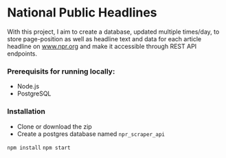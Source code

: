# National Public Headlines

With this project, I aim to create a database, updated multiple times/day, to store page-position as well as headline text and data for each article headline on www.npr.org and make it accessible through REST API endpoints. 

### Prerequisits for running locally:
* Node.js
* PostgreSQL

### Installation

* Clone or download the zip
* Create a postgres database named `npr_scraper_api`

```npm install```
```npm start```

